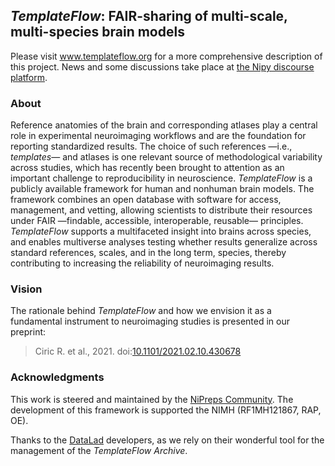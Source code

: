 ## *TemplateFlow*: FAIR-sharing of multi-scale, multi-species brain models

Please visit www.templateflow.org for a more comprehensive description of this project. News and some discussions take place at [the Nipy discourse platform](https://nipy.discourse.group/c/nipreps/9).

### About
Reference anatomies of the brain and corresponding atlases play a central role in experimental neuroimaging workflows and are the foundation for reporting standardized results.
The choice of such references —i.e., *templates*— and atlases is one relevant source of methodological variability across studies, which has recently been brought to attention as an important challenge to reproducibility in neuroscience.
*TemplateFlow* is a publicly available framework for human and nonhuman brain models.
The framework combines an open database with software for access, management, and vetting, allowing scientists to distribute their resources under FAIR —findable, accessible, interoperable, reusable— principles.
*TemplateFlow* supports a multifaceted insight into brains across species, and enables multiverse analyses testing whether results generalize across standard references, scales, and in the long term, species, thereby contributing to increasing the reliability of neuroimaging results.

### Vision
The rationale behind *TemplateFlow* and how we envision it as a fundamental instrument to neuroimaging studies is presented in our preprint:

> Ciric R. et al., 2021. doi:[10.1101/2021.02.10.430678](https://doi.org/10.1101/2021.02.10.430678)

### Acknowledgments

This work is steered and maintained by the [NiPreps Community](https://www.nipreps.org).
The development of this framework is supported the NIMH (RF1MH121867, RAP, OE).

Thanks to the [DataLad](https://datalad.org) developers, as we rely on their wonderful tool for the management of the *TemplateFlow Archive*.
